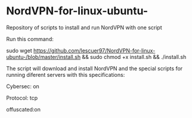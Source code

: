 # NordVPN-for-linux-ubuntu-
Repository of scripts to install and run NordVPN with one script

Run this command: 

sudo wget https://github.com/lescuer97/NordVPN-for-linux-ubuntu-/blob/master/install.sh && sudo chmod +x install.sh && ./install.sh

The script will download and install NordVPN and the special scripts for running diferent servers with this specifications:

Cybersec: on

Protocol: tcp

offuscated:on 
